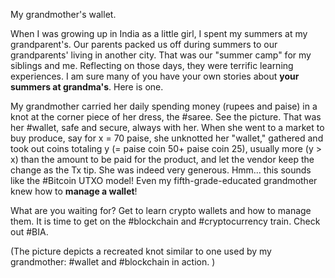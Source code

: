 
My grandmother's wallet.

When I was growing up in India as a little girl, I spent my summers at my grandparent's.  Our parents packed us off during summers to our grandparents' living in another city. That was our "summer camp" for my siblings and me. Reflecting on those days, they were terrific learning experiences. I am sure many of you have your own stories about **your summers at grandma's**. Here is one.

My grandmother carried her daily spending money (rupees and paise) in a knot at the corner piece of her dress, the #saree. See the picture. That was her #wallet, safe and secure, always with her. When she went to a market to buy produce, say for x = 70 paise, she unknotted her "wallet," gathered and took out coins totaling y (= paise coin 50+ paise coin 25), usually more (y > x) than the amount to be paid for the product, and let the vendor keep the change as the Tx tip. She was indeed very generous. Hmm... this sounds like the #Bitcoin UTXO model! Even my fifth-grade-educated grandmother knew how to **manage a wallet**! 

What are you waiting for? Get to learn crypto wallets and how to manage them. It is time to get on the #blockchain and #cryptocurrency train. Check out #BIA.

(The picture depicts a recreated knot similar to one used by my grandmother: #wallet and #blockchain in action. )
